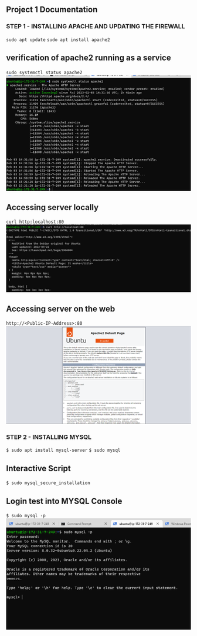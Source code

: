 ## Project 1 Documentation

### STEP 1 - INSTALLING APACHE AND UPDATING THE FIREWALL
`sudo apt update`
`sudo apt install apache2`


## verification of apache2 running as a service
`sudo systemctl status apache2`
![Apache status](./images/apache_status.PNG)

## Accessing server locally
`curl http:localhost:80`
![curl access](./images/curl-access.PNG)

## Accessing server on the web
`http://<Public-IP-Address>:80`
![apache ui](./images/apache-ui.PNG)




### STEP 2 - INSTALLING MYSQL
`$ sudo apt install mysql-server`
`$ sudo mysql`

## Interactive Script
`$ sudo mysql_secure_installation`

## Login test into MYSQL Console
`$ sudo mysql -p`
![mysql](./images/mysql-install...PNG)


